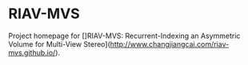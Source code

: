 # RIAV-MVS
Project homepage for []RIAV-MVS: Recurrent-Indexing an Asymmetric Volume for Multi-View Stereo](http://www.changjiangcai.com/riav-mvs.github.io/).
